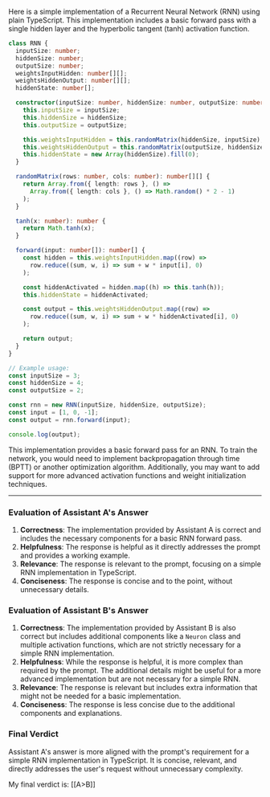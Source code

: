 
Here is a simple implementation of a Recurrent Neural Network (RNN) using plain TypeScript. This implementation includes a basic forward pass with a single hidden layer and the hyperbolic tangent (tanh) activation function.

```typescript
class RNN {
  inputSize: number;
  hiddenSize: number;
  outputSize: number;
  weightsInputHidden: number[][];
  weightsHiddenOutput: number[][];
  hiddenState: number[];

  constructor(inputSize: number, hiddenSize: number, outputSize: number) {
    this.inputSize = inputSize;
    this.hiddenSize = hiddenSize;
    this.outputSize = outputSize;

    this.weightsInputHidden = this.randomMatrix(hiddenSize, inputSize);
    this.weightsHiddenOutput = this.randomMatrix(outputSize, hiddenSize);
    this.hiddenState = new Array(hiddenSize).fill(0);
  }

  randomMatrix(rows: number, cols: number): number[][] {
    return Array.from({ length: rows }, () =>
      Array.from({ length: cols }, () => Math.random() * 2 - 1)
    );
  }

  tanh(x: number): number {
    return Math.tanh(x);
  }

  forward(input: number[]): number[] {
    const hidden = this.weightsInputHidden.map((row) =>
      row.reduce((sum, w, i) => sum + w * input[i], 0)
    );

    const hiddenActivated = hidden.map((h) => this.tanh(h));
    this.hiddenState = hiddenActivated;

    const output = this.weightsHiddenOutput.map((row) =>
      row.reduce((sum, w, i) => sum + w * hiddenActivated[i], 0)
    );

    return output;
  }
}

// Example usage:
const inputSize = 3;
const hiddenSize = 4;
const outputSize = 2;

const rnn = new RNN(inputSize, hiddenSize, outputSize);
const input = [1, 0, -1];
const output = rnn.forward(input);

console.log(output);
```

This implementation provides a basic forward pass for an RNN. To train the network, you would need to implement backpropagation through time (BPTT) or another optimization algorithm. Additionally, you may want to add support for more advanced activation functions and weight initialization techniques.

---

### Evaluation of Assistant A's Answer

1. **Correctness**: The implementation provided by Assistant A is correct and includes the necessary components for a basic RNN forward pass.
2. **Helpfulness**: The response is helpful as it directly addresses the prompt and provides a working example.
3. **Relevance**: The response is relevant to the prompt, focusing on a simple RNN implementation in TypeScript.
4. **Conciseness**: The response is concise and to the point, without unnecessary details.

### Evaluation of Assistant B's Answer

1. **Correctness**: The implementation provided by Assistant B is also correct but includes additional components like a `Neuron` class and multiple activation functions, which are not strictly necessary for a simple RNN implementation.
2. **Helpfulness**: While the response is helpful, it is more complex than required by the prompt. The additional details might be useful for a more advanced implementation but are not necessary for a simple RNN.
3. **Relevance**: The response is relevant but includes extra information that might not be needed for a basic implementation.
4. **Conciseness**: The response is less concise due to the additional components and explanations.

### Final Verdict

Assistant A's answer is more aligned with the prompt's requirement for a simple RNN implementation in TypeScript. It is concise, relevant, and directly addresses the user's request without unnecessary complexity.

My final verdict is: [[A>B]]
